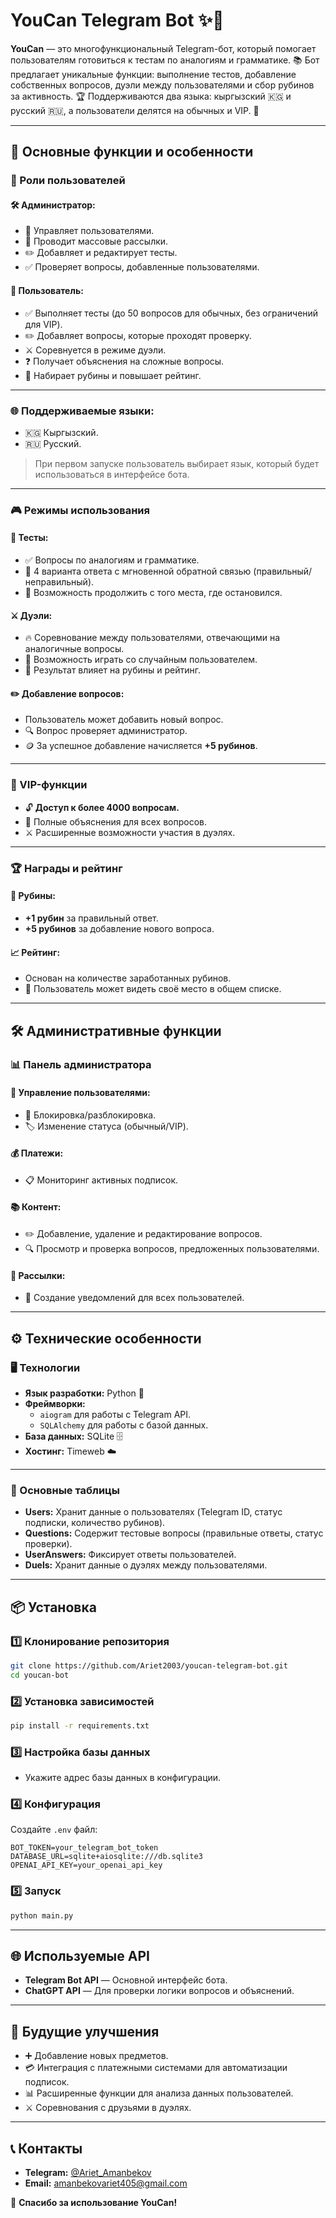 # **YouCan Telegram Bot** ✨🤖  

**YouCan** — это многофункциональный Telegram-бот, который помогает пользователям готовиться к тестам по аналогиям и грамматике. 📚 Бот предлагает уникальные функции: выполнение тестов, добавление собственных вопросов, дуэли между пользователями и сбор рубинов за активность. 🏆 Поддерживаются два языка: кыргызский 🇰🇬 и русский 🇷🇺, а пользователи делятся на обычных и VIP. 🚀  

---

## **📌 Основные функции и особенности**  

### **👥 Роли пользователей**  

#### **🛠 Администратор:**  
- 🔑 Управляет пользователями.  
- 📣 Проводит массовые рассылки.  
- ✏️ Добавляет и редактирует тесты.  
- ✅ Проверяет вопросы, добавленные пользователями.  

#### **👤 Пользователь:**  
- ✅ Выполняет тесты (до 50 вопросов для обычных, без ограничений для VIP).  
- ✏️ Добавляет вопросы, которые проходят проверку.  
- ⚔️ Соревнуется в режиме дуэли.  
- ❓ Получает объяснения на сложные вопросы.  
- 💎 Набирает рубины и повышает рейтинг.  

---

### **🌐 Поддерживаемые языки:**  
- 🇰🇬 Кыргызский.  
- 🇷🇺 Русский.  

> При первом запуске пользователь выбирает язык, который будет использоваться в интерфейсе бота.  

---

### **🎮 Режимы использования**  

#### **📖 Тесты:**  
- ✅ Вопросы по аналогиям и грамматике.  
- 🔢 4 варианта ответа с мгновенной обратной связью (правильный/неправильный).  
- 🔄 Возможность продолжить с того места, где остановился.  

#### **⚔️ Дуэли:**  
- 🔥 Соревнование между пользователями, отвечающими на аналогичные вопросы.  
- 🎲 Возможность играть со случайным пользователем.  
- 🏅 Результат влияет на рубины и рейтинг.  

#### **✏️ Добавление вопросов:**  
- Пользователь может добавить новый вопрос.  
- 🔍 Вопрос проверяет администратор.  
- 🪙 За успешное добавление начисляется **+5 рубинов**.  

---

### **🌟 VIP-функции**  
- 🔓 **Доступ к более 4000 вопросам.**  
- 📜 Полные объяснения для всех вопросов.  
- ⚔️ Расширенные возможности участия в дуэлях.  

---

### **🏆 Награды и рейтинг**  

#### **💎 Рубины:**  
- **+1 рубин** за правильный ответ.  
- **+5 рубинов** за добавление нового вопроса.  

#### **📈 Рейтинг:**  
- Основан на количестве заработанных рубинов.  
- 👤 Пользователь может видеть своё место в общем списке.  

---

## **🛠 Административные функции**  

### **📊 Панель администратора**  

#### **👥 Управление пользователями:**  
- 🚫 Блокировка/разблокировка.  
- 🏷 Изменение статуса (обычный/VIP).  

#### **💰 Платежи:**  
- 📋 Мониторинг активных подписок.  

#### **📚 Контент:**  
- ✏️ Добавление, удаление и редактирование вопросов.  
- 🔍 Просмотр и проверка вопросов, предложенных пользователями.  

#### **📣 Рассылки:**  
- 📝 Создание уведомлений для всех пользователей.  

---

## **⚙️ Технические особенности**  

### **🖥 Технологии**  
- **Язык разработки:** Python 🐍  
- **Фреймворки:**  
  - `aiogram` для работы с Telegram API.  
  - `SQLAlchemy` для работы с базой данных.  
- **База данных:** SQLite 🗄  
- **Хостинг:** Timeweb ☁️  

---

### **📂 Основные таблицы**  
- **Users:** Хранит данные о пользователях (Telegram ID, статус подписки, количество рубинов).  
- **Questions:** Содержит тестовые вопросы (правильные ответы, статус проверки).  
- **UserAnswers:** Фиксирует ответы пользователей.  
- **Duels:** Хранит данные о дуэлях между пользователями.  

---

## **📦 Установка**  

### **1️⃣ Клонирование репозитория**  
```bash
git clone https://github.com/Ariet2003/youcan-telegram-bot.git  
cd youcan-bot  
```  

### **2️⃣ Установка зависимостей**  
```bash
pip install -r requirements.txt  
```  

### **3️⃣ Настройка базы данных**  
- Укажите адрес базы данных в конфигурации.  

### **4️⃣ Конфигурация**  
Создайте `.env` файл:  
```env
BOT_TOKEN=your_telegram_bot_token  
DATABASE_URL=sqlite+aiosqlite:///db.sqlite3  
OPENAI_API_KEY=your_openai_api_key  
```  

### **5️⃣ Запуск**  
```bash
python main.py  
```  

---

## **🌐 Используемые API**  
- **Telegram Bot API** — Основной интерфейс бота.  
- **ChatGPT API** — Для проверки логики вопросов и объяснений.  

---

## **🔮 Будущие улучшения**  
- ➕ Добавление новых предметов.  
- 💳 Интеграция с платежными системами для автоматизации подписок.  
- 📊 Расширенные функции для анализа данных пользователей.  
- ⚔️ Соревнования с друзьями в дуэлях.  

---

## **📞 Контакты**  

- **Telegram:** [@Ariet_Amanbekov](https://t.me/Ariet_Amanbekov)  
- **Email:** amanbekovariet405@gmail.com  

🎉 **Спасибо за использование YouCan!**